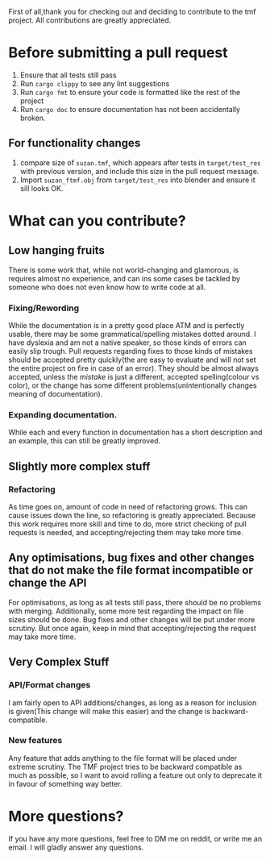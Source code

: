 First of all,thank you for checking out and deciding to contribute to the tmf project. All contributions are greatly appreciated.
# Before submitting a pull request
1. Ensure that all tests still pass
2. Run `cargo clippy` to see any lint suggestions
3. Run `cargo fmt` to ensure your code is formatted like the rest of the project
4. Run `cargo doc` to ensure documentation has not been accidentally broken.
## For functionality changes
1. compare size of `suzan.tmf`, which appears after tests in `target/test_res` with previous version, and include this size in the pull request message.
2. Import `suzan_ftmf.obj` from `target/test_res` into blender and ensure it sill looks OK.
# What can you contribute?
## Low hanging fruits
There is some work that, while not world-changing and glamorous, is requires almost no experience, and can ins some cases be tackled by someone who does not even know how to write code at all.
### Fixing/Rewording
While the documentation is in a pretty good place ATM and is perfectly usable, there may be some grammatical/spelling mistakes dotted around. I have dyslexia and am not a native speaker, so those kinds of errors can easily slip trough. Pull requests regarding fixes to those kinds of mistakes should be accepted pretty quickly(the are easy to evaluate and will not set the entire project on fire in case of an error). They should be almost always accepted, unless the *mistake* is just a different, accepted spelling(colour vs color), or the change has some different problems(unintentionally changes meaning of documentation).
### Expanding documentation.
While each and every function in documentation has a short description and an example, this can still be greatly improved.
## Slightly more complex stuff
### Refactoring 
As time goes on, amount of code in need of refactoring grows. This can cause issues down the line, so refactoring is greatly appreciated. Because this work requires more skill and time to do, more strict checking of pull requests is needed, and accepting/rejecting them may take more time.
## Any optimisations, bug fixes and other changes that **do not** make the file format incompatible or change the API
For optimisations, as long as all tests still pass, there should be no problems with merging. Additionally, some more test regarding the impact on file sizes should be done. Bug fixes and other changes will be put under more scrutiny. But once again, keep in mind that accepting/rejecting the request may take more time. 
## Very Complex Stuff
### API/Format changes 
I am fairly open to API additions/changes, as long as a reason for inclusion is given(This change will make this easier) and the change is backward-compatible. 
### New features
Any feature that adds anything to the file format will be placed under extreme scrutiny. The TMF project tries to be backward compatible as much as possible, so I want to avoid rolling a feature out only to deprecate it in favour of something way better. 
# More questions?
If you have any more questions, feel free to DM me on reddit, or write me an email. I will gladly answer any questions.
